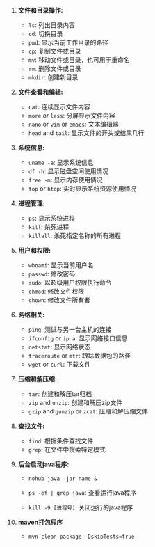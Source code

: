1. **文件和目录操作:**
   - `ls`: 列出目录内容
   - `cd`: 切换目录
   - `pwd`: 显示当前工作目录的路径
   - `cp`: 复制文件或目录
   - `mv`: 移动文件或目录，也可用于重命名
   - `rm`: 删除文件或目录
   - `mkdir`: 创建新目录
   
2. **文件查看和编辑:**
   
   - `cat`: 连续显示文件内容
   - `more` or `less`: 分屏显示文件内容
   - `nano` or `vim` or `emacs`: 文本编辑器
   - `head` and `tail`: 显示文件的开头或结尾几行
   
3. **系统信息:**
   - `uname -a`: 显示系统信息
   - `df -h`: 显示磁盘空间使用情况
   - `free -m`: 显示内存使用情况
   - `top` or `htop`: 实时显示系统资源使用情况
   
4. **进程管理:**
   - `ps`: 显示系统进程
   - `kill`: 杀死进程
   - `killall`: 杀死指定名称的所有进程
   
5. **用户和权限:**
   - `whoami`: 显示当前用户名
   - `passwd`: 修改密码
   - `sudo`: 以超级用户权限执行命令
   - `chmod`: 修改文件权限
   - `chown`: 修改文件所有者
   
6. **网络相关:**
   - `ping`: 测试与另一台主机的连接
   - `ifconfig` or `ip a`: 显示网络接口信息
   - `netstat`: 显示网络状态
   - `traceroute` or `mtr`: 跟踪数据包的路径
   - `wget` or `curl`: 下载文件
   
7. **压缩和解压缩:**
   
   - `tar`: 创建和解压tar归档
   - `zip` and `unzip`: 创建和解压zip文件
   - `gzip` and `gunzip` or `zcat`: 压缩和解压缩文件
   
8. **查找文件:**
   
   - `find`: 根据条件查找文件
   - `grep`: 在文件中搜索特定模式
   
9. **后台启动java程序:**

   - `nohub java -jar name &`

   - `ps -ef | grep java`: 查看运行java程序

   - `kill -9 [进程号]`: 关闭运行的java程序

10. **maven打包程序**

    -  `mvn clean package -DskipTests=true`
